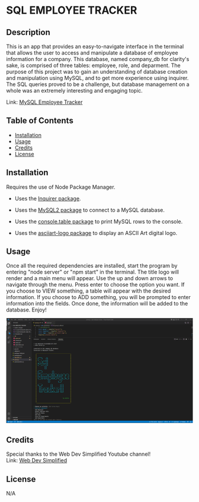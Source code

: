 # SQL EMPLOYEE TRACKER

## Description

This is an app that provides an easy-to-navigate interface in the terminal that allows the user to access and manipulate a database of employee information for a company. This database, named company_db for clarity's sake, is comprised of three tables:  employee, role, and deparment.  The purpose of this project was to gain an understanding of database creation and manipulation using MySQL, and to get more experience using inquirer.  The SQL queries proved to be a challenge, but database management on a whole was an extremely interesting and engaging topic.

Link: [MySQL Employee Tracker](https://github.com/ekirbs/sql-employee-tracker 'An app that provides an interface to access and manipulate an employee database.')

## Table of Contents

- [Installation](#installation)
- [Usage](#usage)
- [Credits](#credits)
- [License](#license)

## Installation

Requires the use of Node Package Manager.

* Uses the [Inquirer package](https://www.npmjs.com/package/inquirer/v/8.2.4).

* Uses the [MySQL2 package](https://www.npmjs.com/package/mysql2) to connect to a MySQL database.

* Uses the [console.table package](https://www.npmjs.com/package/console.table) to print MySQL rows to the console.

* Uses the [asciiart-logo package](https://www.npmjs.com/package/asciiart-logo) to display an ASCII Art digital logo.

## Usage

Once all the required dependencies are installed, start the program by entering "node server" or "npm start" in the terminal.  The title logo will render and a main menu will appear.  Use the up and down arrows to navigate through the menu.  Press enter to choose the option you want.  If you choose to VIEW something, a table will appear with the desired information.  If you choose to ADD something, you will be prompted to enter information into the fields.  Once done, the information will be added to the database.  Enjoy!

[![Tutorial](./assets/images/sql-tutor-img.png)](https://user-images.githubusercontent.com/117387546/211132370-21b4a2f1-01a2-45f3-9a4b-5b665ce991c4.mp4)



## Credits

Special thanks to the Web Dev Simplified Youtube channel!
<br>
Link: [Web Dev Simplified](https://www.youtube.com/@WebDevSimplified 'The Youtube channel for Web Dev Simplified.')

## License

N/A
